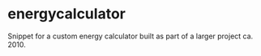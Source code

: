# energycalculator
Snippet for a custom energy calculator built as part of a larger project ca. 2010.
